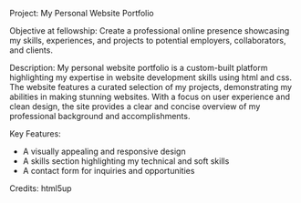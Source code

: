 Project: My Personal Website Portfolio

Objective at fellowship: Create a professional online presence showcasing my skills, experiences, and projects to potential employers, collaborators, and clients.

Description: My personal website portfolio is a custom-built platform highlighting my expertise in website development skills using html and css. The website features a curated selection of my projects, demonstrating my abilities in making stunning websites. With a focus on user experience and clean design, the site provides a clear and concise overview of my professional background and accomplishments.

Key Features:

- A visually appealing and responsive design
- A skills section highlighting my technical and soft skills
- A contact form for inquiries and opportunities


Credits:
html5up
